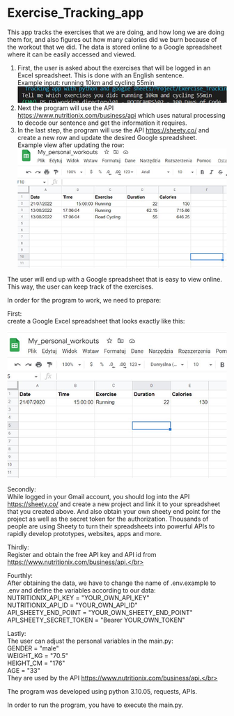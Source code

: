 # Exercise_Tracking_app

This app tracks the exercises that we are doing, and how long we are doing them for, and also figures out how many calories did we burn because of the workout that we did. The data is stored online to a Google spreadsheet where it can be easily accessed and viewed. </br>
1. First, the user is asked about the exercises that will be logged in an Excel spreadsheet. This is done with an English sentence.</br>
Example input: running 10km and cycling 55min</br>
![Screenshot](example_view_2.jpg)</br>
2. Next the program will use the API https://www.nutritionix.com/business/api which uses natural processing to decode our sentence and
get the information it requires. </br>
3. In the last step, the program will use the API https://sheety.co/ and create a new row and update the desired Google spreadsheet.</br>
Example view after updating the row: </br>
![Screenshot](example_view_3.jpg)


The user will end up with a Google spreadsheet that is easy to view online. This way, the user can keep track of the exercises. </br>


In order for the program to work, we need to prepare:</br>


First:</br>
create a Google Excel spreadsheet that looks exactly like this:</br>

![Screenshot](example_view_1.jpg)
</br>


Secondly:</br>
While logged in your Gmail account, you should log into the API https://sheety.co/ 
and create a new project and link it to your spreadsheet that you created above.
And also obtain your own sheety end point for the project as well as the secret token for the authorization.
Thousands of people are using Sheety to turn their spreadsheets into powerful APIs to rapidly develop prototypes, websites, apps and more.</br>


Thirdly:</br>
Register and obtain the free API key and API id from https://www.nutritionix.com/business/api.</br>


Fourthly:</br>
After obtaining the data, we have to change the name of .env.example to .env and define the variables according to our data:</br>
NUTRITIONIX_API_KEY = "YOUR_OWN_API_KEY"</br>
NUTRITIONIX_API_ID = "YOUR_OWN_API_ID"</br>
API_SHEETY_END_POINT = "YOUR_OWN_SHEETY_END_POINT"</br>
API_SHEETY_SECRET_TOKEN = "Bearer YOUR_OWN_TOKEN"</br>


Lastly:</br>
The user can adjust the personal variables in the main.py: </br>
GENDER = "male" </br>
WEIGHT_KG = "70.5" </br>
HEIGHT_CM = "176" </br>
AGE = "33" </br>
They are used by the API https://www.nutritionix.com/business/api.</br>



The program was developed using python 3.10.05, requests, APIs. 

In order to run the program, you have to execute the main.py.